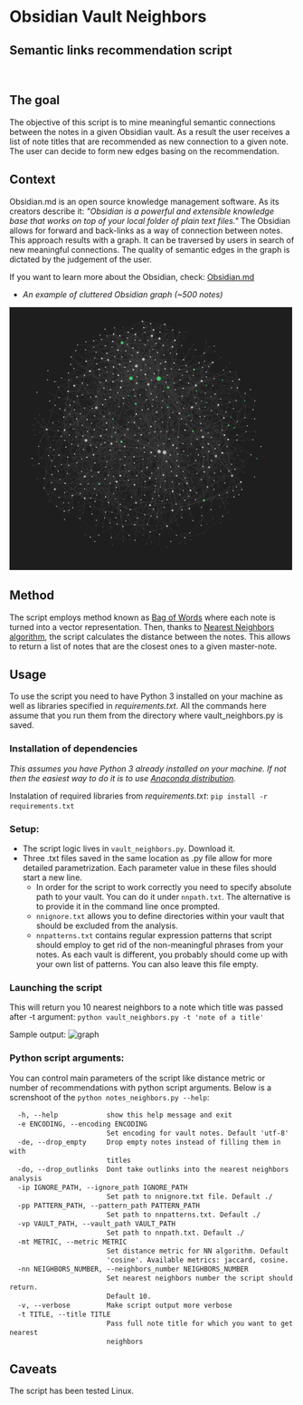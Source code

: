 # Obsidian Vault Neighbors
## Semantic links recommendation script
<br>

## The goal 
The objective of this script is to mine meaningful semantic connections between the notes in a given Obsidian vault. As a result the user receives a list of note titles that are recommended as new connection to a given note. The user can decide to form new edges basing on the recommendation. 

## Context
Obsidian.md is an open source knowledge management software. As its creators describe it: _"Obsidian is a powerful and extensible knowledge base that works on top of your 
local folder of plain text files."_ The Obsidian allows for forward and back-links as a way of connection between notes. This approach results with a graph. It can be traversed by users in search of new meaningful connections. The quality of semantic edges in the graph is dictated by the judgement of the user.
<br>

If you want to learn more about the Obsidian, check: [Obsidian.md](obsidian.md)
<br>
* _An example of cluttered Obsidian graph (~500 notes)_

<img src="static/graph_example.png" alt="graph" width="500"/>

## Method
The script employs method known as [Bag of Words](https://scikit-learn.org/stable/modules/feature_extraction.html?highlight=bag+words) where each note is turned into a vector representation. Then, thanks to [Nearest Neighbors algorithm](https://scikit-learn.org/stable/modules/neighbors.html), the script calculates the distance between the notes. This allows to return a list of notes that are the closest ones to a given master-note.

## Usage
To use the script you need to have Python 3 installed on your machine as well as libraries specified in _requirements.txt_. 
All the commands here assume that you run them from the directory where vault_neighbors.py is saved.

### Installation of dependencies
_This assumes you have Python 3 already installed on your machine. If not then the easiest way to do it is to use [Anaconda distribution](https://www.anaconda.com/)._

Instalation of required libraries from _requirements.txt_:
```pip install -r requirements.txt```

### Setup:
* The script logic lives in ```vault_neighbors.py```. Download it.
* Three .txt files saved in the same location as .py file allow for more detailed parametrization. Each parameter value in these files should start a new line.
  * In order for the script to work correctly you need to specify absolute path to your vault. You can do it under ```nnpath.txt```. The alternative is to provide it in the command line once prompted.
  * ```nnignore.txt``` allows you to define directories within your vault that should be excluded from the analysis.
  * ```nnpatterns.txt``` contains regular expression patterns that script should employ to get rid of the non-meaningful phrases from your notes. As each vault is different, you probably should come up with your own list of patterns. You can also leave this file empty. 

### Launching the script
This will return you 10 nearest neighbors to a note which title was passed after -t argument:
```python vault_neighbors.py -t 'note of a title'``` 

Sample output:
<img src="static/sample_output.png" alt="graph" width="500"/>

### Python script arguments:
You can control main parameters of the script like distance metric or number of recommendations with python script arguments. 
Below is a screnshoot of the ```python notes_neighbors.py --help```:

```
  -h, --help            show this help message and exit
  -e ENCODING, --encoding ENCODING
                        Set encoding for vault notes. Default 'utf-8'
  -de, --drop_empty     Drop empty notes instead of filling them in with
                        titles
  -do, --drop_outlinks  Dont take outlinks into the nearest neighbors analysis
  -ip IGNORE_PATH, --ignore_path IGNORE_PATH
                        Set path to nnignore.txt file. Default ./
  -pp PATTERN_PATH, --pattern_path PATTERN_PATH
                        Set path to nnpatterns.txt. Default ./
  -vp VAULT_PATH, --vault_path VAULT_PATH
                        Set path to nnpath.txt. Default ./
  -mt METRIC, --metric METRIC
                        Set distance metric for NN algorithm. Default
                        'cosine'. Available metrics: jaccard, cosine.
  -nn NEIGHBORS_NUMBER, --neighbors_number NEIGHBORS_NUMBER
                        Set nearest neighbors number the script should return.
                        Default 10.
  -v, --verbose         Make script output more verbose
  -t TITLE, --title TITLE
                        Pass full note title for which you want to get nearest
                        neighbors
``` 

## Caveats
The script has been tested Linux. 